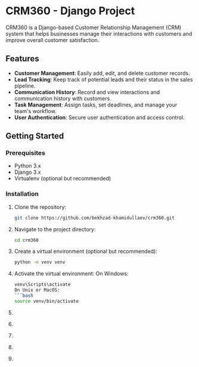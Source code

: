 # CRM360 - Django Project

CRM360 is a Django-based Customer Relationship Management (CRM) system that helps businesses manage their interactions with customers and improve overall customer satisfaction.

## Features

- **Customer Management**: Easily add, edit, and delete customer records.
- **Lead Tracking**: Keep track of potential leads and their status in the sales pipeline.
- **Communication History**: Record and view interactions and communication history with customers.
- **Task Management**: Assign tasks, set deadlines, and manage your team's workflow.
- **User Authentication**: Secure user authentication and access control.

## Getting Started

### Prerequisites

- Python 3.x
- Django 3.x
- Virtualenv (optional but recommended)

### Installation

1. Clone the repository:

   ```bash
   git clone https://github.com/bekhzad-khamidullaev/crm360.git

2. Navigate to the project directory:
   ```bash
   cd crm360

3. Create a virtual environment (optional but recommended):
   ```bash
   python -m venv venv

4. Activate the virtual environment:
   On Windows:
   ```bash
   venv\Scripts\activate
   On Unix or MacOS:
   ```bash
   source venv/bin/activate

5.
   ```bash


6.
   ```bash

7.
   ```bash

8.
   ```bash
   

9.
   ```bash
